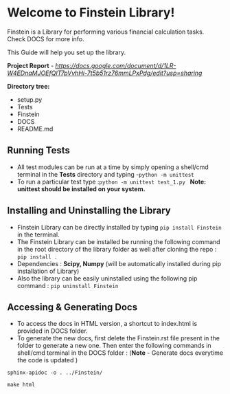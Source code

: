 # Welcome to Finstein Library!

Finstein is a Library for performing various financial calculation tasks. Check DOCS for more info.

This Guide will help you set up the library.

**Project Report** - *https://docs.google.com/document/d/1LR-W4EDnaMJOEfQIT7pVvhHi-7t5b51rz76mmLPxPdg/edit?usp=sharing*

**Directory tree:**
 - setup.py
 - Tests
 - Finstein
 - DOCS
 - README.md
 

## Running Tests
- All test modules can be run at a time by simply opening a shell/cmd terminal in the **Tests** directory and typing -``python -m unittest``
- To run a particular test type :``python -m unittest test_1.py `` 
**Note: unittest should be installed on your system.**


## Installing and Uninstalling the Library
- Finstein Library can be directly installed by typing ``pip install Finstein`` in the terminal.
- The Finstein Library can be installed be running the following command in the root directory of the library folder as well after cloning the repo  : ``pip install .``
- Dependencies : **Scipy, Numpy** (will be automatically installed during pip installation of Library)
- Also the library can be easily uninstalled using the following pip command : ``pip uninstall Finstein``

## Accessing & Generating Docs

- To access the docs in HTML version, a shortcut to index.html is provided in DOCS folder.
- To generate the new docs, first delete the Finstein.rst file present in the folder to generate a new one. Then enter the following commands in  shell/cmd terminal in the DOCS folder : (**Note** - Generate docs everytime the code is updated )

 ``sphinx-apidoc -o . ../Finstein/``

 ``make html``
